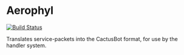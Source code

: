 # Aerophyl

[![Build Status](https://travis-ci.org/CactusDev/Aerophyl.svg?branch=master)](https://travis-ci.org/CactusDev/Aerophyl)

Translates service-packets into the CactusBot format, for use by the handler system.
